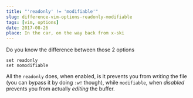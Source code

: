 ```yaml
---
title: "'readonly' != 'modifiable'"
slug: difference-vim-options-readonly-modifiable
tags: [vim, options]
date: 2017-08-26
place: In the car, on the way back from x-ski
---
```


Do you know the difference between those 2 options

```vim
set readonly
set nomodifiable
```

All the `readonly` does, when enabled, is it prevents you from *writing* the file
(you can bypass it by doing `:w!` though), while `modifiable`, when *disabled*
prevents you from actually *editing* the buffer.
